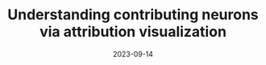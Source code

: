 ---
title: "Understanding contributing neurons via attribution visualization"
collection: publications
permalink: /publication/2023-attr-vis
date: 2023-09-14
venue: 'Neurocomputing'
# paperurl: '/files/pdf/research/Turning the Lights on.pdf'
link: 'https://www.sciencedirect.com/science/article/abs/pii/S092523122300615X'
paperurl: '/files/pdf/research/202309attrVis-neurocomputing.pdf'
github: 'https://github.com/GlowingHorse/Attribution-Visualization'
# code: 'https://zenodo.org/badge/latestdoi/588504249'
# zenodo: 'https://zenodo.org/badge/588504249.svg'
book: 'https://shirui-homepage.com/research/20attrguide-vis/'
citation: 'Rui Shi, <a href="https://li-tianxing.github.io/">Tianxing Li</a>, <a href="http://www.graco.c.u-tokyo.ac.jp/yama-lab/index.php">Yasushi Yamaguchi</a>. <i>Neurocomputing</i>, 2023, 550: 126492.'
---